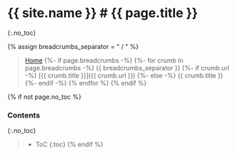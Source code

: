 # {{ site.name }} # {{ page.title }}
{:.no_toc}

{% assign breadcrumbs_separator = " / " %}

> [Home](/)
{%- if page.breadcrumbs -%}
{%- for crumb in page.breadcrumbs -%}
    {{ breadcrumbs_separator }}
    {%- if crumb.url -%}
        [{{ crumb.title }}]({{ crumb.url }})
    {%- else -%}
        {{ crumb.title }}
    {%- endif -%}
{% endfor %}
{% endif %}

{% if not page.no_toc %}
### Contents
{:.no_toc}

> - ToC {:toc}
{% endif %}

